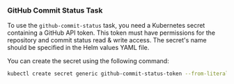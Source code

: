 ### GitHub Commit Status Task

To use the `github-commit-status` task, you need a Kubernetes secret containing a GitHub API token. This token must have permissions for the repository and commit status read & write access. The secret's name should be specified in the Helm values YAML file.

You can create the secret using the following command:

```sh
kubectl create secret generic github-commit-status-token --from-literal=token="MY_TOKEN" -n s-library
```
